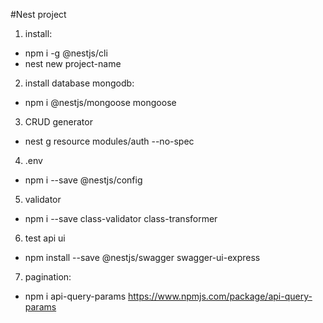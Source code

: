 #Nest project
1. install: 
+ npm i -g @nestjs/cli
+ nest new project-name

2. install database mongodb:
+ npm i @nestjs/mongoose mongoose

3. CRUD generator 
+ nest g resource modules/auth --no-spec

4. .env
+ npm i --save @nestjs/config

5. validator
+ npm i --save class-validator class-transformer

6. test api ui
+ npm install --save @nestjs/swagger swagger-ui-express

7. pagination:
+ npm i api-query-params
https://www.npmjs.com/package/api-query-params

